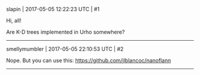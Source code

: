 slapin | 2017-05-05 12:22:23 UTC | #1

Hi, all!

Are K-D trees implemented in Urho somewhere?

-------------------------

smellymumbler | 2017-05-05 22:10:53 UTC | #2

Nope. But you can use this: https://github.com/jlblancoc/nanoflann

-------------------------


